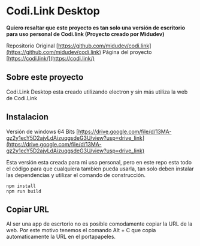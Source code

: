 # Codi.Link Desktop

**Quiero resaltar que este proyecto es tan solo una versión de escritorio para uso personal de Codi.link (Proyecto creado por Midudev)**

Repositorio Original [https://github.com/midudev/codi.link](https://github.com/midudev/codi.link)
Página del proyecto [https://codi.link/](https://codi.link/)

## Sobre este proyecto

Codi.Link Desktop esta creado utilizando electron y sin más utiliza la web de Codi.Link

## Instalacion

Versión de windows 64 Bits [https://drive.google.com/file/d/13MA-gz2y1ecY5D2ajvLdAizuqgsdeG3U/view?usp=drive_link](https://drive.google.com/file/d/13MA-gz2y1ecY5D2ajvLdAizuqgsdeG3U/view?usp=drive_link)

Esta versión esta creada para mi uso personal, pero en este repo esta todo el código para que cualquiera tambien pueda usarla, tan solo deben instalar las dependencias y utilizar el comando de construcción.

```
npm install
npm run build
```

## Copiar URL

Al ser una app de escrtorio no es posible comodamente copiar la URL de la web. Por este motivo tenemos el comando Alt + C que copia automaticamente la URL en el portapapeles.

